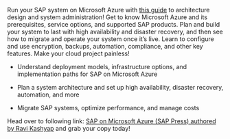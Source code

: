 Run your SAP system on Microsoft Azure with [this guide](https://www.sap-press.com/sap-on-microsoft-azure_5174/) to architecture design and system administration! Get to know Microsoft Azure and its prerequisites, service options, and supported SAP products. Plan and build your system to last with high availability and disaster recovery, and then see how to migrate and operate your system once it’s live. Learn to configure and use encryption, backups, automation, compliance, and other key features. Make your cloud project painless!

* Understand deployment models, infrastructure options, and implementation paths for SAP on Microsoft Azure

* Plan a system architecture and set up high availability, disaster recovery, automation, and more

* Migrate SAP systems, optimize performance, and manage costs

Head over to following link: [SAP on Microsoft Azure (SAP Press) authored by Ravi Kashyap](https://www.sap-press.com/sap-on-microsoft-azure_5174/) and grab your copy today! 
